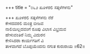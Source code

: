 +++
title = "೦೬೨ ಖೂಳರಲಿ ಸತ್ಕಳೆಗಳನು"

+++
ಖೂಳರಲಿ ಸತ್ಕಳೆಗಳನು ನೆರೆ  
ಕೇಳದವರಲಿ ಮಂತ್ರ ಬೀಜವ  
ನಾಲಿಯಿಲ್ಲದವಂಗೆ ರೂಪು ವಿಲಾಸ ವಿಭ್ರಮವ  
ಹೇಳುವಂತಿರೆ ನಿಮ್ಮ ವಿದುರನ  
ಕೇಳಿಸಿದರಾ ಕಾರ್ಯಗತಿಗೆ ವಿ  
ತಾಳವಾಗದೆ ಬೊಪ್ಪಯೆಂದನು ನಗುತ ಕುರುರಾಯ     ॥62॥
